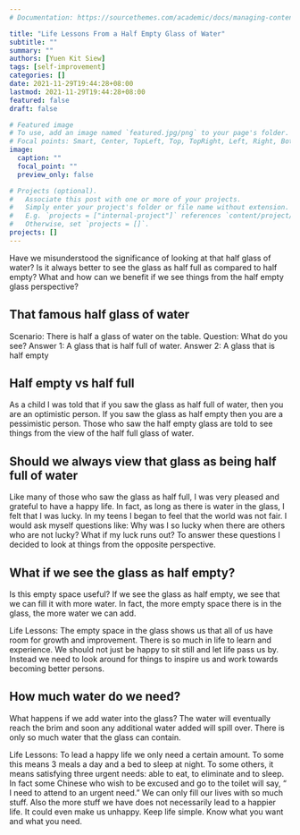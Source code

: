 ```yaml
---
# Documentation: https://sourcethemes.com/academic/docs/managing-content/

title: "Life Lessons From a Half Empty Glass of Water"
subtitle: ""
summary: ""
authors: [Yuen Kit Siew]
tags: [self-improvement]
categories: []
date: 2021-11-29T19:44:28+08:00
lastmod: 2021-11-29T19:44:28+08:00
featured: false
draft: false

# Featured image
# To use, add an image named `featured.jpg/png` to your page's folder.
# Focal points: Smart, Center, TopLeft, Top, TopRight, Left, Right, BottomLeft, Bottom, BottomRight.
image:
  caption: ""
  focal_point: ""
  preview_only: false

# Projects (optional).
#   Associate this post with one or more of your projects.
#   Simply enter your project's folder or file name without extension.
#   E.g. `projects = ["internal-project"]` references `content/project/deep-learning/index.md`.
#   Otherwise, set `projects = []`.
projects: []
---
```

Have we misunderstood the significance of looking at that half glass of water? Is it always better to see the glass as half full as compared to half empty? What and how can we benefit if we see things from the half empty glass perspective?

## That famous half glass of water
Scenario: There is half a glass of water on the table.
Question: What do you see?
Answer 1: A glass that is half full of water.
Answer 2: A glass that is half empty

## Half empty vs half full
As a child I was told that if you saw the glass as half full of water, then you are an optimistic person. If you saw the glass as half empty then you are a pessimistic person. Those who saw the half empty glass are told to see things from the view of the half full glass of water. 

## Should we always view that glass as being half full of water
Like many of those who saw the glass as half full, I was very pleased and grateful to have a happy life. In fact, as long as there is water in the glass, I felt that I was lucky. In my teens I began to feel that the world was not fair. I would ask myself questions like: Why was I so lucky when there are others who are not lucky? What if my luck runs out?  To answer these questions I decided to look at things from the opposite perspective.

## What if we see the glass as half empty? 
Is this empty space useful? If we see the glass as half empty, we see that we can fill it with more water. In fact, the more empty space there is in the glass, the more water we can add.
 
Life Lessons: The empty space in the glass shows us that all of us have room for growth and  improvement. There is so much in life to learn and experience. We should not just be happy to sit still and let life pass us by. Instead we need to look around for things to inspire us and work towards becoming better persons.

## How much water do we need?
What happens if we add water into the glass? The water will eventually reach the brim and soon any additional water added will spill over. There is only so much water that the glass can contain.

Life Lessons: To lead a happy life we only need a certain amount. To some this means 3 meals a day and a bed to sleep at night. To some others, it means satisfying three urgent needs: able to eat, to eliminate and to sleep. In fact some Chinese who wish to be excused and go to the toilet will say, “ I need to attend to an urgent need.” We can only fill our lives with so much stuff. Also the more stuff we have does not necessarily lead to a happier life. It could even make us unhappy. Keep life simple. Know what you want and what you need.

